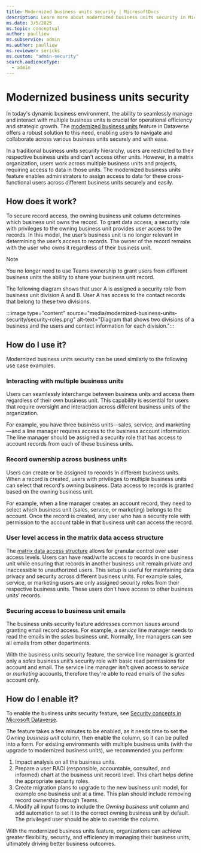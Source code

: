 ```yaml
---
title: Modernized business units security | MicrosoftDocs
description: Learn more about modernized business units security in Microsoft Dataverse.
ms.date: 3/5/2025
ms.topic: conceptual
author: paulliew
ms.subservice: admin
ms.author: paulliew
ms.reviewer: sericks
ms.custom: "admin-security"
search.audienceType: 
  - admin
---
```


# Modernized business units security

In today's dynamic business environment, the ability to seamlessly manage and interact with multiple business units is crucial for operational efficiency and strategic growth. The [modernized business units](wp-security-cds.md#matrix-data-access-structure-modernized-business-units) feature in Dataverse offers a robust solution to this need, enabling users to navigate and collaborate across various business units securely and with ease.  

In a traditional business units security hierarchy, users are restricted to their respective business units and can't access other units. However, in a matrix organization, users work across multiple business units and projects, requiring access to data in those units. The modernized business units feature enables administrators to assign access to data for these cross-functional users across different business units securely and easily.

## How does it work?

To secure record access, the owning business unit column determines which business unit owns the record. To grant data access, a security role with privileges to the owning business unit provides user access to the records. In this model, the user’s business unit is no longer relevant in determining the user’s access to records. The owner of the record remains with the user who owns it regardless of their business unit.

> [!NOTE]
> You no longer need to use Teams ownership to grant users from different business units the ability to share your business unit record.  

The following diagram shows that user A is assigned a security role from business unit division A and B. User A has access to the contact records that belong to these two divisions.

:::image type="content" source="media/modernized-business-units-security/security-roles.png" alt-text="Diagram that shows two divisions of a business and the users and contact information for each division.":::

## How do I use it?

Modernized business units security can be used similarly to the following use case examples.

### Interacting with multiple business units

Users can seamlessly interchange between business units and access them regardless of their own business unit. This capability is essential for users that require oversight and interaction across different business units of the organization.

For example, you have three business units—sales, service, and marketing—and a line manager requires access to the business account information. The line manager should be assigned a security role that has access to account records from each of these business units.

### Record ownership across business units

Users can create or be assigned to records in different business units. When a record is created, users with privileges to multiple business units can select that record's owning business. Data access to records is granted based on the owning business unit.

For example, when a line manager creates an account record, they need to select which business unit (sales, service, or marketing) belongs to the account. Once the record is created, any user who has a security role with permission to the account table in that business unit can access the record.

### User level access in the matrix data access structure

The [matrix data access structure](wp-security-cds.md#matrix-data-access-structure-modernized-business-units) allows for granular control over user access levels. Users can have read/write access to records in one business unit while ensuring that records in another business unit remain private and inaccessible to unauthorized users. This setup is useful for maintaining data privacy and security across different business units. For example sales, service, or marketing users are only assigned security roles from their respective business units. These users don't have access to other business units’ records.  

### Securing access to business unit emails

The business units security feature addresses common issues around granting email record access. For example, a *service* line manager needs to read the emails in the *sales* business unit. Normally, line managers can see all emails from other departments.

With the business units security feature, the service line manager is granted only a *sales* business unit’s security role with basic read permissions for account and email. The service line manager isn't given access to *service* or *marketing* accounts, therefore they're able to read emails of the *sales* account only.

## How do I enable it?

To enable the business units security feature, see [Security concepts in Microsoft Dataverse](wp-security-cds.md#enable-the-matrix-data-access-structure).  

The feature takes a few minutes to be enabled, as it needs time to set the *Owning business unit* column, then enable the column, so it can be pulled into a form. For existing environments with multiple business units (with the upgrade to modernized business units), we recommended you perform:

1. Impact analysis on all the business units.
1. Prepare a user RACI (responsible, accountable, consulted, and informed) chart at the business unit record level. This chart helps define the appropriate security roles.
1. Create migration plans to upgrade to the new business unit model, for example one business unit at a time. This plan should include removing record ownership through Teams.
1. Modify all input forms to include the *Owning business unit* column and add automation to set it to the correct owning business unit by default. The privileged user should be able to override the column.

With the modernized business units feature, organizations can achieve greater flexibility, security, and efficiency in managing their business units, ultimately driving better business outcomes.
